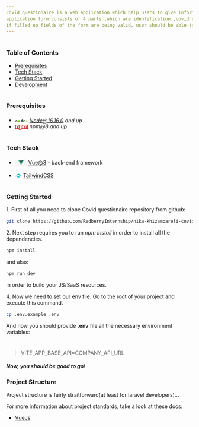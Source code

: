 ```yaml
---
Covid questionaire is a web application which help users to give informormation about their covid sickness and vaccination status.
application form consists of 4 parts ,which are identification ,covid sickness history, covid vaccination history and suggestions for our company, where users should provide valid and correct information of themselves.
if filled up fields of the form are being valid, user should be able to send provided data to the company.
---
```


#

### Table of Contents

- [Prerequisites](#prerequisites)
- [Tech Stack](#tech-stack)
- [Getting Started](#getting-started)
- [Development](#development)

#

### Prerequisites

- <img src="readme/assets/node.png" width="35" style="position: relative; top: 4px" /> *Node@16.16.0 and up*
- <img src="readme/assets/npm.png" width="35" style="position: relative; top: 4px" /> _npm@8 and up_

#

### Tech Stack

- <img src="readme/assets/vue.png" height="18" style="position: relative; top: 4px" /> [Vue@3](https://vuejs.org/) - back-end framework

- <img src="readme/assets/tailwind.png" height="18" style="position: relative; top: 4px" /> [TailwindCSS](https://tailwindcss.com/)

#

### Getting Started

1\. First of all you need to clone Covid questionaire repository from github:

```sh
git clone https://github.com/RedberryInternship/nika-khizambareli-covid-questionnaire
```

2\. Next step requires you to run _npm install_ in order to install all the dependencies.

```sh
npm install
```

and also:

```sh
npm run dev
```

in order to build your JS/SaaS resources.

4\. Now we need to set our env file. Go to the root of your project and execute this command.

```sh
cp .env.example .env
```

And now you should provide **.env** file all the necessary environment variables:

#

> VITE_APP_BASE_API=COMPANY_API_URL

##### Now, you should be good to go!

### Project Structure

Project structure is fairly straitforward(at least for laravel developers)...

For more information about project standards, take a look at these docs:

- [VueJs](https://vuejs.org/)
